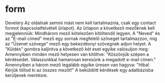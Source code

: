 # form
Develery
Az oldalnak semmi mást nem kell tartalmaznia, csak egy contact formot (kapcsolatfelvételi űrlapot). Az űrlapon a következő mezőknek kell megjelenniük:
Mindhárom mező kötelezően kitöltendő legyen. A "Neved" és az "E-mail címed" mező egy sornak megfelelő szöveget tartalmazzon, míg az "Üzenet szövege" mező egy bekezdésnyi szövegnek adjon helyet. A "Küldés" gombra kaǉintva a következő két eset egyike valósuljon meg:
Amennyiben minden mező helyesen van kitöltve: "Köszönjük szépen a kérdésedet. Válaszunkkal hamarosan keresünk a megadott e-mail címen."
Amennyiben a három mező legalább egyike üresen van hagyva: "Hiba! Kérjük töltsd ki az összes mezőt!"
A beküldött kérdések egy adatbázisba kerüljenek mentésre.
